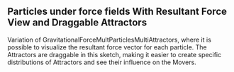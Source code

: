 ## Particles under force fields With Resultant Force View and Draggable Attractors

Variation of GravitationalForceMultParticlesMultiAttractors, where it is possible to visualize the resultant force vector for each particle.
The Attractors are draggable in this sketch, making it easier to create specific distributions of Attractors and see their influence on the Movers.


